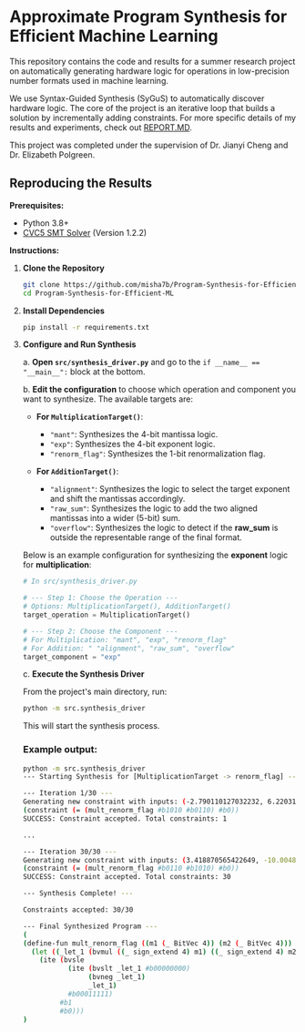 # Approximate Program Synthesis for Efficient Machine Learning

This repository contains the code and results for a summer research project on automatically generating hardware logic for operations in low-precision number formats used in machine learning.

We use Syntax-Guided Synthesis (SyGuS) to automatically discover hardware logic. The core of the project is an iterative loop that builds a solution by incrementally adding constraints. For more specific details of my results and experiments, check out [REPORT.MD](REPORT.MD).

This project was completed under the supervision of Dr. Jianyi Cheng and Dr. Elizabeth Polgreen.

## Reproducing the Results

**Prerequisites:**
*   Python 3.8+
*   [CVC5 SMT Solver](https://cvc5.github.io/) (Version 1.2.2)

**Instructions:**

1.  **Clone the Repository**
    ```bash
    git clone https://github.com/misha7b/Program-Synthesis-for-Efficient-ML
    cd Program-Synthesis-for-Efficient-ML
    ```

2.  **Install Dependencies**
    ```bash
    pip install -r requirements.txt
    ```

3.  **Configure and Run Synthesis**

    a. **Open `src/synthesis_driver.py`** and go to the `if __name__ == "__main__":` block at the bottom.

    b. **Edit the configuration** to choose which operation and component you want to synthesize. The available targets are:

    *   **For `MultiplicationTarget()`**:
        *   `"mant"`: Synthesizes the 4-bit mantissa logic.
        *   `"exp"`: Synthesizes the 4-bit exponent logic.
        *   `"renorm_flag"`: Synthesizes the 1-bit renormalization flag.

    *   **For `AdditionTarget()`**:
        *   `"alignment"`: Synthesizes the logic to select the target exponent and shift the mantissas accordingly.
        *   `"raw_sum"`: Synthesizes the logic to add the two aligned mantissas into a wider (5-bit) sum.
        *   `"overflow"`: Synthesizes the logic to detect if the **raw_sum** is outside the representable range of the final format.

    Below is an example configuration for synthesizing the **exponent** logic for **multiplication**:
    ```python
    # In src/synthesis_driver.py

    # --- Step 1: Choose the Operation ---
    # Options: MultiplicationTarget(), AdditionTarget()
    target_operation = MultiplicationTarget()

    # --- Step 2: Choose the Component ---
    # For Multiplication: "mant", "exp", "renorm_flag"
    # For Addition: " "alignment", "raw_sum", "overflow"
    target_component = "exp"
    ```

    c. **Execute the Synthesis Driver**

    From the project's main directory, run:
    
    ```bash
    python -m src.synthesis_driver
    ```
    
    This will start the synthesis process.
    
    ### Example output:
    
    ```bash
    python -m src.synthesis_driver
    --- Starting Synthesis for [MultiplicationTarget -> renorm_flag] ---
    
    --- Iteration 1/30 ---
    Generating new constraint with inputs: (-2.790110127032232, 6.220312281964439)
    (constraint (= (mult_renorm_flag #b1010 #b0110) #b0))
    SUCCESS: Constraint accepted. Total constraints: 1
    
    ...
    
    --- Iteration 30/30 ---
    Generating new constraint with inputs: (3.418870565422649, -10.004808356462656)
    (constraint (= (mult_renorm_flag #b0110 #b1010) #b0))
    SUCCESS: Constraint accepted. Total constraints: 30
    
    --- Synthesis Complete! ---
    
    Constraints accepted: 30/30
    
    --- Final Synthesized Program ---
    (
    (define-fun mult_renorm_flag ((m1 (_ BitVec 4)) (m2 (_ BitVec 4))) (_ BitVec 1)
      (let ((_let_1 (bvmul ((_ sign_extend 4) m1) ((_ sign_extend 4) m2))))
        (ite (bvsle
               (ite (bvslt _let_1 #b00000000)
                    (bvneg _let_1)
                    _let_1)
               #b00011111)
             #b1
             #b0)))
    )
    ```

